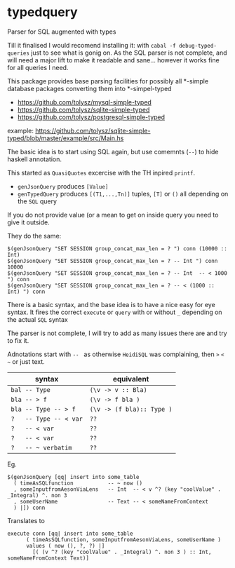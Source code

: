 typedquery
==========

Parser for SQL augmented with types

Till it finalised I would recomend installing it: with `cabal -f debug-typed-queries` just to see what is gonig on. 
 As the SQL parser is not complete, and will need a major lift to make it readable and sane... however it works fine for all queries I need.

This package provides base parsing facilities for possibly all *-simple database packages converting them into *-simpel-typed

 * https://github.com/tolysz/mysql-simple-typed
 * https://github.com/tolysz/sqlite-simple-typed
 * https://github.com/tolysz/postgresql-simple-typed

example: https://github.com/tolysz/sqlite-simple-typed/blob/master/example/src/Main.hs

The basic idea is to start using SQL again, but use comemnts (`--`) to hide haskell annotation.

This started as `QuasiQuotes` excercise with the TH inpired `printf`.

 * `genJsonQuery` produces `[Value]`
 * `genTypedQuery` produces `[(T1,...,Tn)]` tuples, `[T]` or `()` all depending on the `SQL` query

If you do not provide value (or a mean to get on inside query you need to give it outside.


They do the same:

    $(genJsonQuery "SET SESSION group_concat_max_len = ? ") conn (10000 :: Int)
    $(genJsonQuery "SET SESSION group_concat_max_len = ? -- Int ") conn 10000
    $(genJsonQuery "SET SESSION group_concat_max_len = ? -- Int  -- < 1000 ") conn
    $(genJsonQuery "SET SESSION group_concat_max_len = ? -- < (1000 :: Int) ") conn


There is a basic syntax, and the base idea is to have a nice easy for eye syntax.
It fires the correct `execute` or `query` with or without `_` depending on the actual `SQL` syntax

The parser is not complete, I will try to add as many issues there are and try to fix it.

Adnotations start with `-- ` as otherwise `HeidiSQL` was complaining, then  `>` `<` `~`  or just text.

    
| syntax                  |     equivalent               |
------------------------- | ------------------------------
|    `bal -- Type`          |  `(\v -> v :: Bla)`            |
|    `bla -- > f`           |  `(\v -> f bla )`              |
|    `bla -- Type -- > f`   |  `(\v -> (f bla):: Type )`     |
|    `?   -- Type -- < var` |  `??`                          |
|    `?   -- < var`         |  `??`                          |
|    `?   -- < var`         |  `??`                          |
|    `?   -- ~ verbatim`    |  `??`                          |
 


Eg.

    $(genJsonQuery [qq| insert into some_table
      ( timeAsSQLfunction           -- ~ now ()
      , someInputfromAesonViaLens   -- Int  -- < v ^? (key "coolValue" . _Integral) ^. non 3 
      , someUserName                -- Text -- < someNameFromContext
      ) |]) conn

Translates to

    execute conn [qq| insert into some_table
          ( timeAsSQLfunction, someInputfromAesonViaLens, someUserName )
          values ( now (), ?, ?) |] 
            [( (v ^? (key "coolValue" . _Integral) ^. non 3 ) :: Int, someNameFromContext Text)]
